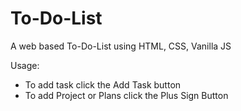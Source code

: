 # To-Do-List

A web based To-Do-List using HTML, CSS, Vanilla JS

Usage:
- To add task click the Add Task button
- To add Project or Plans click the Plus Sign Button
